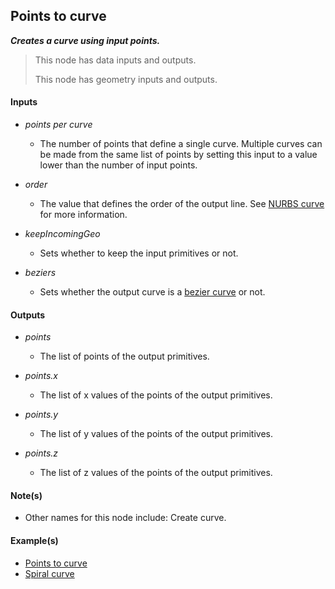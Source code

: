 ## Points to curve

**_Creates a curve using input points._**

> This node has data inputs and outputs.
>
> This node has geometry inputs and outputs.


#### Inputs

* _points per curve_

  * The number of points that define a single curve. Multiple curves can be made from the same list of points by setting this input to a value lower than the number of input points.

* _order_

  * The value that defines the order of the output line. See <a href="/concepts/GeneralConcepts/nurbsCurve.md" target="_blank">NURBS curve</a> for more information.

* _keepIncomingGeo_

  * Sets whether to keep the input primitives or not.

* _beziers_

  * Sets whether the output curve is a <a href="https://en.wikipedia.org/wiki/B%C3%A9zier_curve" target="_blank">bezier curve</a> or not.


#### Outputs

* _points_

  * The list of points of the output primitives.

* _points.x_

  * The list of x values of the points of the output primitives.

* _points.y_

  * The list of y values of the points of the output primitives.

* _points.z_

  * The list of z values of the points of the output primitives.


#### Note(s)



* Other names for this node include: Create curve.


#### Example(s)



* <a href="https://creator.trimble.com/graph?assetURI=whp:fe2a797b-58c5-4a2e-941d-bcae38ae6515&version=latest" target="_blank">Points to curve</a>
* <a href="https://creator.trimble.com/graph?assetURI=whp:9be3e2e0-6dbb-4c83-a1f1-49a80e7f1cb2&version=latest" target="_blank">Spiral curve</a>
